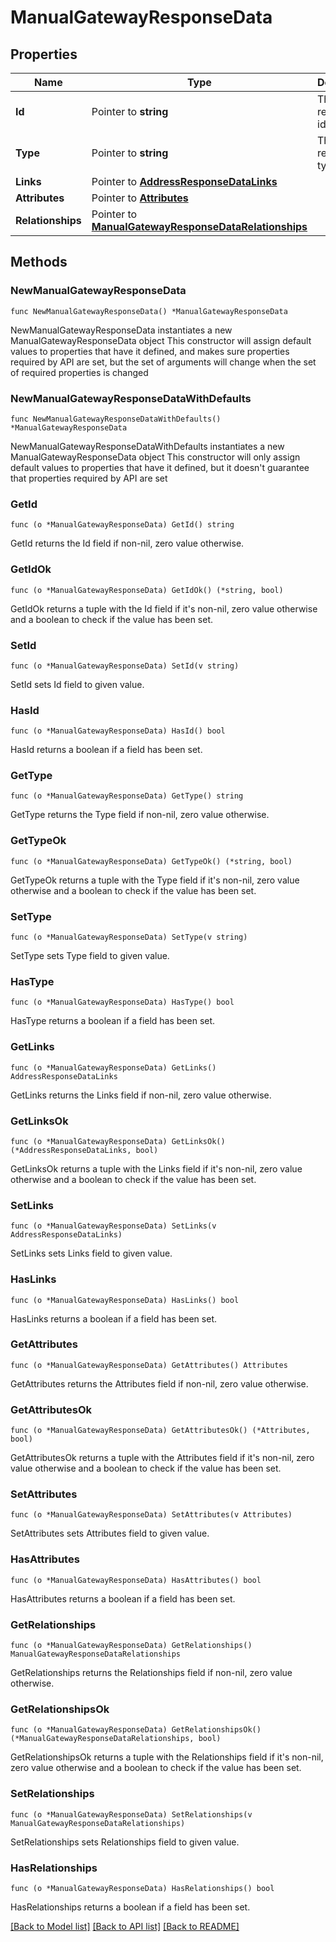# ManualGatewayResponseData

## Properties

Name | Type | Description | Notes
------------ | ------------- | ------------- | -------------
**Id** | Pointer to **string** | The resource&#39;s id | [optional] 
**Type** | Pointer to **string** | The resource&#39;s type | [optional] 
**Links** | Pointer to [**AddressResponseDataLinks**](AddressResponseDataLinks.md) |  | [optional] 
**Attributes** | Pointer to [**Attributes**](Attributes.md) |  | [optional] 
**Relationships** | Pointer to [**ManualGatewayResponseDataRelationships**](ManualGatewayResponseDataRelationships.md) |  | [optional] 

## Methods

### NewManualGatewayResponseData

`func NewManualGatewayResponseData() *ManualGatewayResponseData`

NewManualGatewayResponseData instantiates a new ManualGatewayResponseData object
This constructor will assign default values to properties that have it defined,
and makes sure properties required by API are set, but the set of arguments
will change when the set of required properties is changed

### NewManualGatewayResponseDataWithDefaults

`func NewManualGatewayResponseDataWithDefaults() *ManualGatewayResponseData`

NewManualGatewayResponseDataWithDefaults instantiates a new ManualGatewayResponseData object
This constructor will only assign default values to properties that have it defined,
but it doesn't guarantee that properties required by API are set

### GetId

`func (o *ManualGatewayResponseData) GetId() string`

GetId returns the Id field if non-nil, zero value otherwise.

### GetIdOk

`func (o *ManualGatewayResponseData) GetIdOk() (*string, bool)`

GetIdOk returns a tuple with the Id field if it's non-nil, zero value otherwise
and a boolean to check if the value has been set.

### SetId

`func (o *ManualGatewayResponseData) SetId(v string)`

SetId sets Id field to given value.

### HasId

`func (o *ManualGatewayResponseData) HasId() bool`

HasId returns a boolean if a field has been set.

### GetType

`func (o *ManualGatewayResponseData) GetType() string`

GetType returns the Type field if non-nil, zero value otherwise.

### GetTypeOk

`func (o *ManualGatewayResponseData) GetTypeOk() (*string, bool)`

GetTypeOk returns a tuple with the Type field if it's non-nil, zero value otherwise
and a boolean to check if the value has been set.

### SetType

`func (o *ManualGatewayResponseData) SetType(v string)`

SetType sets Type field to given value.

### HasType

`func (o *ManualGatewayResponseData) HasType() bool`

HasType returns a boolean if a field has been set.

### GetLinks

`func (o *ManualGatewayResponseData) GetLinks() AddressResponseDataLinks`

GetLinks returns the Links field if non-nil, zero value otherwise.

### GetLinksOk

`func (o *ManualGatewayResponseData) GetLinksOk() (*AddressResponseDataLinks, bool)`

GetLinksOk returns a tuple with the Links field if it's non-nil, zero value otherwise
and a boolean to check if the value has been set.

### SetLinks

`func (o *ManualGatewayResponseData) SetLinks(v AddressResponseDataLinks)`

SetLinks sets Links field to given value.

### HasLinks

`func (o *ManualGatewayResponseData) HasLinks() bool`

HasLinks returns a boolean if a field has been set.

### GetAttributes

`func (o *ManualGatewayResponseData) GetAttributes() Attributes`

GetAttributes returns the Attributes field if non-nil, zero value otherwise.

### GetAttributesOk

`func (o *ManualGatewayResponseData) GetAttributesOk() (*Attributes, bool)`

GetAttributesOk returns a tuple with the Attributes field if it's non-nil, zero value otherwise
and a boolean to check if the value has been set.

### SetAttributes

`func (o *ManualGatewayResponseData) SetAttributes(v Attributes)`

SetAttributes sets Attributes field to given value.

### HasAttributes

`func (o *ManualGatewayResponseData) HasAttributes() bool`

HasAttributes returns a boolean if a field has been set.

### GetRelationships

`func (o *ManualGatewayResponseData) GetRelationships() ManualGatewayResponseDataRelationships`

GetRelationships returns the Relationships field if non-nil, zero value otherwise.

### GetRelationshipsOk

`func (o *ManualGatewayResponseData) GetRelationshipsOk() (*ManualGatewayResponseDataRelationships, bool)`

GetRelationshipsOk returns a tuple with the Relationships field if it's non-nil, zero value otherwise
and a boolean to check if the value has been set.

### SetRelationships

`func (o *ManualGatewayResponseData) SetRelationships(v ManualGatewayResponseDataRelationships)`

SetRelationships sets Relationships field to given value.

### HasRelationships

`func (o *ManualGatewayResponseData) HasRelationships() bool`

HasRelationships returns a boolean if a field has been set.


[[Back to Model list]](../README.md#documentation-for-models) [[Back to API list]](../README.md#documentation-for-api-endpoints) [[Back to README]](../README.md)


